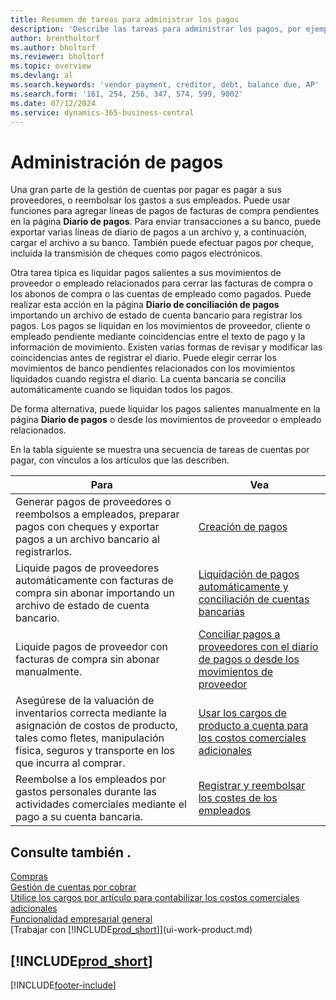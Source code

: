 ```yaml
---
title: Resumen de tareas para administrar los pagos
description: 'Describe las tareas para administrar los pagos, por ejemplo, los pagos a acreedores o la liquidación de pagos salientes en movimientos para cerrar facturas o abonos.'
author: brentholtorf
ms.author: bholtorf
ms.reviewer: bholtorf
ms.topic: overview
ms.devlang: al
ms.search.keywords: 'vendor payment, creditor, debt, balance due, AP'
ms.search.form: '161, 254, 256, 347, 574, 599, 9002'
ms.date: 07/12/2024
ms.service: dynamics-365-business-central
---
```


# Administración de pagos

Una gran parte de la gestión de cuentas por pagar es pagar a sus proveedores, o reembolsar los gastos a sus empleados. Puede usar funciones para agregar líneas de pagos de facturas de compra pendientes en la página **Diario de pagos**. Para enviar transacciones a su banco, puede exportar varias líneas de diario de pagos a un archivo y, a continuación, cargar el archivo a su banco. También puede efectuar pagos por cheque, incluida la transmisión de cheques como pagos electrónicos.

Otra tarea típica es liquidar pagos salientes a sus movimientos de proveedor o empleado relacionados para cerrar las facturas de compra o los abonos de compra o las cuentas de empleado como pagados. Puede realizar esta acción en la página **Diario de conciliación de pagos** importando un archivo de estado de cuenta bancario para registrar los pagos. Los pagos se liquidan en los movimientos de proveedor, cliente o empleado pendiente mediante coincidencias entre el texto de pago y la información de movimiento. Existen varias formas de revisar y modificar las coincidencias antes de registrar el diario. Puede elegir cerrar los movimientos de banco pendientes relacionados con los movimientos liquidados cuando registra el diario. La cuenta bancaria se concilia automáticamente cuando se liquidan todos los pagos.

De forma alternativa, puede liquidar los pagos salientes manualmente en la página **Diario de pagos** o desde los movimientos de proveedor o empleado relacionados.

En la tabla siguiente se muestra una secuencia de tareas de cuentas por pagar, con vínculos a los artículos que las describen.

| Para | Vea |
| --- | --- |
| Generar pagos de proveedores o reembolsos a empleados, preparar pagos con cheques y exportar pagos a un archivo bancario al registrarlos. |[Creación de pagos](payables-make-payments.md) |
| Liquide pagos de proveedores automáticamente con facturas de compra sin abonar importando un archivo de estado de cuenta bancario. |[Liquidación de pagos automáticamente y conciliación de cuentas bancarias](receivables-apply-payments-auto-reconcile-bank-accounts.md) |
| Liquide pagos de proveedor con facturas de compra sin abonar manualmente. |[Conciliar pagos a proveedores con el diario de pagos o desde los movimientos de proveedor](payables-how-apply-purchase-transactions-manually.md) |
|Asegúrese de la valuación de inventarios correcta mediante la asignación de costos de producto, tales como fletes, manipulación física, seguros y transporte en los que incurra al comprar.|[Usar los cargos de producto a cuenta para los costos comerciales adicionales](payables-how-assign-item-charges.md)|
|Reembolse a los empleados por gastos personales durante las actividades comerciales mediante el pago a su cuenta bancaria.|[Registrar y reembolsar los costes de los empleados](finance-how-record-reimburse-employee-expenses.md)|

## Consulte también .
[Compras](purchasing-manage-purchasing.md)    
[Gestión de cuentas por cobrar](receivables-manage-receivables.md)    
[Utilice los cargos por artículo para contabilizar los costos comerciales adicionales](payables-how-assign-item-charges.md)    
[Funcionalidad empresarial general](ui-across-business-areas.md)    
[Trabajar con [!INCLUDE[prod_short](includes/prod_short.md)]](ui-work-product.md)  

## [!INCLUDE[prod_short](includes/free_trial_md.md)]  


[!INCLUDE[footer-include](includes/footer-banner.md)]
